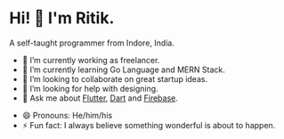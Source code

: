 # Hi! 👋 I'm Ritik.

A self-taught programmer from Indore, India.

- 🔭 I’m currently working as freelancer.
- 🌱 I’m currently learning Go Language and MERN Stack.
- 👯 I’m looking to collaborate on great startup ideas.
- 🤔 I’m looking for help with designing.
- 💬 Ask me about [Flutter](https://flutter.dev/), [Dart](https://dart.dev/) and [Firebase](https://firebase.google.com/).
<!---
- 📫 How to reach me: ...
-->
- 😄 Pronouns: He/him/his
- ⚡ Fun fact: I always believe something wonderful is about to happen.
